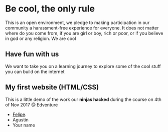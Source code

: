 # Be cool, the only rule
This is an open environment, we pledge to making participation in our community a harassment-free experience for everyone. It does not matter where do you come from, if you are girl or boy, rich or poor, or if you believe in god or any religion. We are cool

## Have fun with us
We want to take you on a learning journey to explore some of the cool stuff you can build on the internet

## My first website (HTML/CSS)
This is a little demo of the work our **ninjas hacked** during the course on 4th of Nov 2017 @ Edventure
*   [Felipe](http://druidalabs.com/ "Brush your teeth twice a day!").
*   Agustin
*   Your name